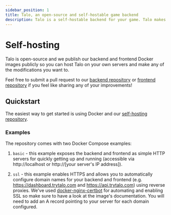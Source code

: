 ```yaml
---
sidebar_position: 1
title: Talo, an open-source and self-hostable game backend
description: Talo is a self-hostable backend for your game. Talo makes it easy to stay in control of your data and infrastructure.
---
```


# Self-hosting

Talo is open-source and we publish our backend and frontend Docker images publicly so you can host Talo on your own servers and make any of the modifications you want to.

Feel free to submit a pull request to our [backend repository](https://github.com/TaloDev/backend) or [frontend repository](https://github.com/TaloDev/frontend) if you feel like sharing any of your improvements!

## Quickstart

The easiest way to get started is using Docker and our [self-hosting repository](https://github.com/TaloDev/hosting).

### Examples

The repository comes with two Docker Compose examples:

1. `basic` - this example exposes the backend and frontend as simple HTTP servers for quickly getting up and running (accessible via http://localhost or http://[your server's IP address]).

2. `ssl` - this example enables HTTPS and allows you to automatically configure domain names for your backend and frontend (e.g. https://dashboard.trytalo.com and https://api.trytalo.com) using reverse proxies. We've used [docker-nginx-certbot](https://github.com/JonasAlfredsson/docker-nginx-certbot) for automating and enabling SSL so make sure to have a look at the image's documentation. You will need to add an A record pointing to your server for each domain configured.
